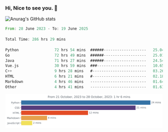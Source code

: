 ### Hi, Nice to see you. 👋

<!--
**EtherFin/EtherFin** is a ✨ _special_ ✨ repository because its `README.md` (this file) appears on your GitHub profile.

Here are some ideas to get you started:

- 🔭 I’m currently working on ...
- 🌱 I’m currently learning ...
- 👯 I’m looking to collaborate on ...
- 🤔 I’m looking for help with ...
- 💬 Ask me about ...
- 📫 How to reach me: ...
- 😄 Pronouns: ...
- ⚡ Fun fact: ...
-->


![Anurag's GitHub stats](https://github-readme-stats.vercel.app/api?username=EtherFin&bg_color=30,e96443,e97f43,e99943,e9b443,e9ce43,e9e843,d3e943,bee943,a9e943,94e943&title_color=fff&text_color=000&show_icons=true&icon_color=000)


<!--START_SECTION:waka-->

```rust
From: 28 June 2023 - To: 19 June 2025

Total Time: 286 hrs 29 mins

Python                72 hrs 54 mins  ######-------------------   25.04 %
Go                    72 hrs 49 mins  ######-------------------   25.01 %
Java                  71 hrs 27 mins  ######-------------------   24.54 %
Vue.js                30 hrs 59 mins  ###----------------------   10.65 %
C++                   9 hrs 28 mins   #------------------------   03.26 %
HTML                  6 hrs 21 mins   #------------------------   02.18 %
Markdown              4 hrs 46 mins   -------------------------   01.64 %
Other                 4 hrs 41 mins   -------------------------   01.61 %
```

<!--END_SECTION:waka-->

<img
  src="https://github.com/EtherFin/EtherFin/blob/master/images/stat.svg"
  alt="Work Dashboard"
/>

